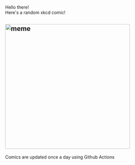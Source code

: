 Hello there! <br>Here's a random xkcd comic!<br>
## <img src="https://imgs.xkcd.com/comics/iso_paper_size_golden_spiral.png" alt="meme" width="400"/><br>
Comics are updated once a day using Github Actions